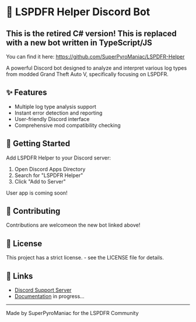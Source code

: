 # 🚓 LSPDFR Helper Discord Bot

## This is the retired C# version! This is replaced with a new bot written in TypeScript/JS
You can find it here: https://github.com/SuperPyroManiac/LSPDFR-Helper

A powerful Discord bot designed to analyze and interpret various log types from modded Grand Theft Auto V, specifically focusing on LSPDFR.

## ✨ Features

- Multiple log type analysis support
- Instant error detection and reporting
- User-friendly Discord interface
- Comprehensive mod compatibility checking

## 🚀 Getting Started

Add LSPDFR Helper to your Discord server:
1. Open Discord Apps Directory
2. Search for "LSPDFR Helper"
3. Click "Add to Server"

User app is coming soon!

## 🤝 Contributing

Contributions are welcomeon the new bot linked above!

## 📝 License

This project has a strict license. - see the LICENSE file for details.

## 🔗 Links

- [Discord Support Server](https://dsc.pyrosfun.com/)
- [Documentation](https://dsc.pyrosfun.com/helper) in progress...

---
Made by SuperPyroManiac for the LSPDFR Community
